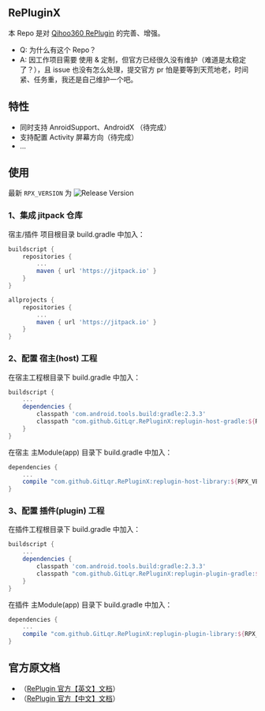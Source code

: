 
## RePluginX

本 Repo 是对 [Qihoo360 RePlugin](https://github.com/Qihoo360/RePlugin) 的完善、增强。

- Q: 为什么有这个 Repo？
- A: 因工作项目需要 使用 & 定制，但官方已经很久没有维护（难道是太稳定了？），且 issue 也没有怎么处理，提交官方 pr 怕是要等到天荒地老，时间紧、任务重，我还是自己维护一个吧。



## 特性

- 同时支持 AnroidSupport、AndroidX （待完成）
- 支持配置 Activity 屏幕方向（待完成）
- ...



## 使用

最新 `RPX_VERSION` 为 ![Release Version](https://img.shields.io/github/v/release/GitLqr/RePluginX.svg)

### 1、集成  jitpack 仓库

宿主/插件 项目根目录 build.gradle 中加入：

```groovy
buildscript {
    repositories {
        ...
        maven { url 'https://jitpack.io' }
    }
}

allprojects {
    repositories {
        ...
        maven { url 'https://jitpack.io' }
    }
}
```



### 2、配置 宿主(host) 工程

在宿主工程根目录下 build.gradle 中加入：

```groovy
buildscript {
    ...
    dependencies {
        classpath 'com.android.tools.build:gradle:2.3.3'
        classpath "com.github.GitLqr.RePluginX:replugin-host-gradle:${RPX_VERSION}"
    }
}
```

在宿主 主Module(app) 目录下 build.gradle 中加入：

```groovy
dependencies {
    ...
    compile "com.github.GitLqr.RePluginX:replugin-host-library:${RPX_VERSION}"
}
```



### 3、配置 插件(plugin) 工程

在插件工程根目录下 build.gradle 中加入：

```groovy
buildscript {
    ...
    dependencies {
        classpath 'com.android.tools.build:gradle:2.3.3'
        classpath "com.github.GitLqr.RePluginX:replugin-plugin-gradle:${RPX_VERSION}"
    }
}
```

在插件 主Module(app) 目录下 build.gradle 中加入：

```groovy
dependencies {
    ...
    compile "com.github.GitLqr.RePluginX:replugin-plugin-library:${RPX_VERSION}"
}
```




## 官方原文档

- （[RePlugin 官方【英文】文档](./README_ORIGINAL.md)）
- （[RePlugin 官方【中文】文档](./README_CN.md)）
